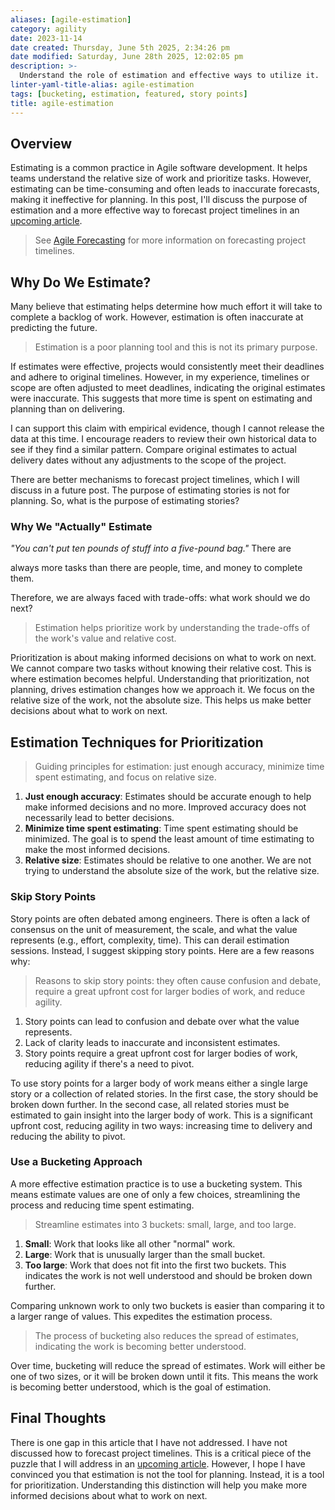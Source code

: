 ```yaml
---
aliases: [agile-estimation]
category: agility
date: 2023-11-14
date created: Thursday, June 5th 2025, 2:34:26 pm
date modified: Saturday, June 28th 2025, 12:02:05 pm
description: >-
  Understand the role of estimation and effective ways to utilize it.
linter-yaml-title-alias: agile-estimation
tags: [bucketing, estimation, featured, story points]
title: agile-estimation
---
```


## Overview

Estimating is a common practice in Agile software development. It helps teams understand the relative size of work and prioritize tasks. However, estimating can be time-consuming and often leads to inaccurate forecasts, making it ineffective for planning. In this post, I'll discuss the purpose of estimation and a more effective way to forecast project timelines in an [upcoming article](../2024/agile-forecasting.md).

> See [Agile Forecasting](../2024/agile-forecasting.md) for more information on forecasting project timelines.

## Why Do We Estimate?

Many believe that estimating helps determine how much effort it will take to complete a backlog of work. However, estimation is often inaccurate at predicting the future.

> Estimation is a poor planning tool and this is not its primary purpose.

If estimates were effective, projects would consistently meet their deadlines and adhere to original timelines. However, in my experience, timelines or scope are often adjusted to meet deadlines, indicating the original estimates were inaccurate. This suggests that more time is spent on estimating and planning than on delivering.

I can support this claim with empirical evidence, though I cannot release the data at this time. I encourage readers to review their own historical data to see if they find a similar pattern. Compare original estimates to actual delivery dates without any adjustments to the scope of the project.

There are better mechanisms to forecast project timelines, which I will discuss in a future post. The purpose of estimating stories is not for planning. So, what is the purpose of estimating stories?

### Why We "Actually" Estimate

<em>"You can't put ten pounds of stuff into a five-pound bag."</em> There are

always more tasks than there are people, time, and money to complete them.

Therefore, we are always faced with trade-offs: what work should we do next?

> Estimation helps prioritize work by understanding the trade-offs of the work's
> value and relative cost.

Prioritization is about making informed decisions on what to work on next. We cannot compare two tasks without knowing their relative cost. This is where estimation becomes helpful. Understanding that prioritization, not planning, drives estimation changes how we approach it. We focus on the relative size of the work, not the absolute size. This helps us make better decisions about what to work on next.

## Estimation Techniques for Prioritization

> Guiding principles for estimation: just enough accuracy, minimize time spent estimating, and focus on relative size.

1. **Just enough accuracy**: Estimates should be accurate enough to help make informed decisions and no more. Improved accuracy does not necessarily lead to better decisions.
2. **Minimize time spent estimating**: Time spent estimating should be minimized. The goal is to spend the least amount of time estimating to make the most informed decisions.
3. **Relative size**: Estimates should be relative to one another. We are not trying to understand the absolute size of the work, but the relative size.

### Skip Story Points

Story points are often debated among engineers. There is often a lack of consensus on the unit of measurement, the scale, and what the value represents (e.g., effort, complexity, time). This can derail estimation sessions. Instead, I suggest skipping story points. Here are a few reasons why:

> Reasons to skip story points: they often cause confusion and debate, require a great upfront cost for larger bodies of work, and reduce agility.

1. Story points can lead to confusion and debate over what the value represents.
2. Lack of clarity leads to inaccurate and inconsistent estimates.
3. Story points require a great upfront cost for larger bodies of work, reducing agility if there's a need to pivot.

To use story points for a larger body of work means either a single large story or a collection of related stories. In the first case, the story should be broken down further. In the second case, all related stories must be estimated to gain insight into the larger body of work. This is a significant upfront cost, reducing agility in two ways: increasing time to delivery and reducing the ability to pivot.

### Use a Bucketing Approach

A more effective estimation practice is to use a bucketing system. This means estimate values are one of only a few choices, streamlining the process and reducing time spent estimating.

> Streamline estimates into 3 buckets: small, large, and too large.

1. **Small**: Work that looks like all other "normal" work.
2. **Large**: Work that is unusually larger than the small bucket.
3. **Too large**: Work that does not fit into the first two buckets. This indicates the work is not well understood and should be broken down further.

Comparing unknown work to only two buckets is easier than comparing it to a larger range of values. This expedites the estimation process.

> The process of bucketing also reduces the spread of estimates, indicating the work is becoming better understood.

Over time, bucketing will reduce the spread of estimates. Work will either be one of two sizes, or it will be broken down until it fits. This means the work is becoming better understood, which is the goal of estimation.

## Final Thoughts

There is one gap in this article that I have not addressed. I have not discussed how to forecast project timelines. This is a critical piece of the puzzle that I will address in an [upcoming article](../2024/agile-forecasting.md). However, I hope I have convinced you that estimation is not the tool for planning. Instead, it is a tool for prioritization. Understanding this distinction will help you make more informed decisions about what to work on next.
